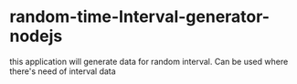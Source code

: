 # random-time-Interval-generator-nodejs
this application will generate data for random interval. Can be used where there's need of interval data
